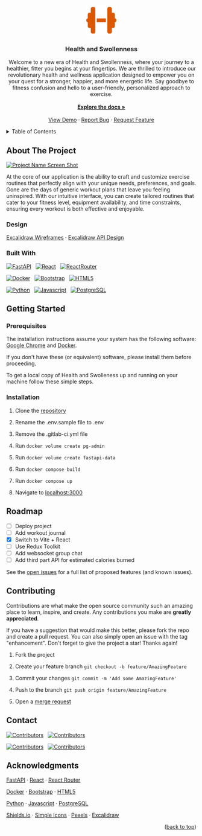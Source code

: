 <!-- Improved compatibility of back to top link: See: https://github.com/othneildrew/Best-README-Template/pull/73 -->
<a name="readme-top"></a>
<!--
*** Thanks for checking out the Best-README-Template. If you have a suggestion
*** that would make this better, please fork the repo and create a pull request
*** or simply open an issue with the tag "enhancement".
*** Don't forget to give the project a star!
*** Thanks again! Now go create something AMAZING! :D
-->



<!-- PROJECT LOGO -->
<br />
<div align="center">
  <a href="https://gitlab.com/the-stay-at-homies/module3-project-gamma">
    <img src="ghi/public/logo.svg" alt="Logo" width="80" height="80">
  </a>

<h3 align="center">Health and Swollenness</h3>

  <p align="center">
    Welcome to a new era of Health and Swollenness, where your journey to a healthier, fitter you begins at your fingertips. We are thrilled to introduce our revolutionary health and wellness application designed to empower you on your quest for a stronger, happier, and more energetic life. Say goodbye to fitness confusion and hello to a user-friendly, personalized approach to exercise.
    <br />
    <br />
    <a href="https://gitlab.com/the-stay-at-homies/module3-project-gamma/-/blob/main/README.md?ref_type=heads"><strong>Explore the docs »</strong></a>
    <br />
    <br />
    <a href="https://gitlab.com/the-stay-at-homies/module3-project-gamma/-/blob/main/README.md?ref_type=heads">View Demo</a>
    ·
    <a href="https://gitlab.com/WayneBasile/mod-readme/-/issues">Report Bug</a>
    ·
    <a href="https://gitlab.com/WayneBasile/mod-readme/-/issues">Request Feature</a>
  </p>
</div>



<!-- TABLE OF CONTENTS -->
<details>
  <summary>Table of Contents</summary>
  <ol>
    <li>
      <a href="#about-the-project">About The Project</a>
      <ul>
      <li><a href="#design">Built With</a></li>
        <li><a href="#built-with">Built With</a></li>
      </ul>
    </li>
    <li>
      <a href="#getting-started">Getting Started</a>
      <ul>
        <li><a href="#prerequisites">Prerequisites</a></li>
        <li><a href="#installation">Installation</a></li>
      </ul>
    </li>
    <li><a href="#roadmap">Roadmap</a></li>
    <li><a href="#contributing">Contributing</a></li>
    <li><a href="#contact">Contact</a></li>
    <li><a href="#acknowledgments">Acknowledgments</a></li>
  </ol>
</details>



<!-- ABOUT THE PROJECT -->
## About The Project

[![Project Name Screen Shot][project-screenshot]](https://the-stay-at-homies.gitlab.io/module3-project-gamma)

At the core of our application is the ability to craft and customize exercise routines that perfectly align with your unique needs, preferences, and goals. Gone are the days of generic workout plans that leave you feeling uninspired. With our intuitive interface, you can create tailored routines that cater to your fitness level, equipment availability, and time constraints, ensuring every workout is both effective and enjoyable.

### Design

[Excalidraw Wireframes](https://excalidraw.com/#json=hiIstjnZBxnFIvdI5pLJo,oEfsrhHNlrHvw-4dMJimwA) · [Excalidraw API Design](https://excalidraw.com/#json=tT9BzEapAOCLdds0O30BU,Vus2g_CyOYrmnN90PNWDrA)

### Built With

[![FastAPI][Fastapi.tiangolo.com]][Fastapi-url] &nbsp; [![React][React.js]][React-url] &nbsp; [![ReactRouter][ReactRouter.com]][ReactRouter-url]

[![Docker][Docker.com]][Docker-url] &nbsp; [![Bootstrap][Bootstrap.com]][Bootstrap-url] &nbsp; [![HTML5][HTML5.com]][HTML5-url]

[![Python][Python.org]][Python-url] &nbsp; [![Javascript][Javascript.com]][Javascript-url] &nbsp; [![PostgreSQL][PostgreSQL.org]][PostgreSQL-url]



<!-- GETTING STARTED -->
## Getting Started

### Prerequisites

The installation instructions assume your system has the following software: [Google Chrome](https://www.google.com/chrome/) and [Docker](https://www.docker.com/).

If you don't have these (or equivalent) software, please install them before proceeding.

To get a local copy of Health and Swolleness up and running on your machine follow these simple steps.

### Installation

1. Clone the [repository](https://gitlab.com/the-stay-at-homies/module3-project-gamma)

2. Rename the .env.sample file to .env

3. Remove the .gitlab-ci.yml file

4. Run `docker volume create pg-admin`

5. Run `docker volume create fastapi-data`

6. Run `docker compose build`

7. Run `docker compose up`

8. Navigate to [localhost:3000](http://localhost:3000/)



<!-- ROADMAP -->
## Roadmap

- [ ] Deploy project
- [ ] Add workout journal
- [x] Switch to Vite + React
- [ ] Use Redux Toolkit
- [ ] Add websocket group chat
- [ ] Add third part API for estimated calories burned

See the [open issues](https://gitlab.com/the-stay-at-homies/module3-project-gamma/-/issues/?sort=created_date&state=opened&first_page_size=20) for a full list of proposed features (and known issues).



<!-- CONTRIBUTING -->
## Contributing

Contributions are what make the open source community such an amazing place to learn, inspire, and create. Any contributions you make are **greatly appreciated**.

If you have a suggestion that would make this better, please fork the repo and create a pull request. You can also simply open an issue with the tag "enhancement".
Don't forget to give the project a star! Thanks again!

1. Fork the project

2. Create your feature branch `git checkout -b feature/AmazingFeature`

3. Commit your changes `git commit -m 'Add some AmazingFeature'`

4. Push to the branch `git push origin feature/AmazingFeature`

5. Open a [merge request](https://gitlab.com/WayneBasile/mod-readme/-/merge_requests)



<!-- CONTACT -->
## Contact

[![Contributors][wayne-shield]][wayne-url] &nbsp; [![Contributors][tom-shield]][tom-url]

[![Contributors][zach-shield]][zach-url] &nbsp; [![Contributors][mohammad-shield]][mohammad-url]



<!-- ACKNOWLEDGMENTS -->
## Acknowledgments

[FastAPI](https://fastapi.tiangolo.com/) · [React](https://react.dev/) · [React Router](https://reactrouter.com/en/main)

[Docker](https://www.docker.com/) · [Bootstrap](https://getbootstrap.com/) · [HTML5](https://developer.mozilla.org/en-US/docs/Web/HTML)

[Python](https://www.python.org/) · [Javascript](https://developer.mozilla.org/en-US/docs/Web/JavaScript) · [PostgreSQL](https://www.postgresql.org/)

[Shields.io](https://shields.io/) · [Simple Icons](https://simpleicons.org/) · [Pexels](https://www.pexels.com/) · [Excalidraw](https://excalidraw.com/)

<p align="right">(<a href="#readme-top">back to top</a>)</p>



<!-- MARKDOWN LINKS & IMAGES -->
<!-- https://www.markdownguide.org/basic-syntax/#reference-style-links -->
[project-screenshot]: ghi/public/screenshot.png

[Fastapi.tiangolo.com]: https://img.shields.io/badge/Fastapi-009688?style=for-the-badge&logo=fastapi&logoColor=white
[FastAPI-url]: https://fastapi.tiangolo.com/

[React.js]: https://img.shields.io/badge/React-61DAFB?style=for-the-badge&logo=react&logoColor=white
[React-url]: https://reactjs.org/

[Bootstrap.com]: https://img.shields.io/badge/Bootstrap-7952B3?style=for-the-badge&logo=bootstrap&logoColor=white
[Bootstrap-url]: https://getbootstrap.com

[Docker.com]: https://img.shields.io/badge/Docker-2496ED?style=for-the-badge&logo=docker&logoColor=white
[Docker-url]: https://www.docker.com/

[HTML5.com]: https://img.shields.io/badge/HTML5-E34F26?style=for-the-badge&logo=html5&logoColor=white
[HTML5-url]: https://developer.mozilla.org/en-US/docs/Web/HTML

[Python.org]: https://img.shields.io/badge/Python-3776AB?style=for-the-badge&logo=python&logoColor=white
[Python-url]: https://www.python.org/

[Javascript.com]: https://img.shields.io/badge/JavaScript-F7DF1E?style=for-the-badge&logo=javascript&logoColor=white
[Javascript-url]: https://developer.mozilla.org/en-US/docs/Web/JavaScript

[PostgreSQL.org]: https://img.shields.io/badge/PostgreSQL-4169E1?style=for-the-badge&logo=postgresql&logoColor=white
[PostgreSQL-url]: https://www.postgresql.org/

[ReactRouter.com]: https://img.shields.io/badge/React_Router-CA4245?style=for-the-badge&logo=reactrouter&logoColor=white
[ReactRouter-url]: https://reactrouter.com/en/main

[wayne-shield]: https://img.shields.io/badge/Wayne_Basile-0A66C2?logo=linkedin&style=for-the-badge
[wayne-url]: https://www.linkedin.com/in/waynebasile/

[zach-shield]: https://img.shields.io/badge/Zach_Quail-0A66C2?logo=linkedin&style=for-the-badge
[zach-url]: https://www.linkedin.com/in/zach-quail-2a7b8585/

[tom-shield]: https://img.shields.io/badge/Tom_Perry-0A66C2?logo=linkedin&style=for-the-badge
[tom-url]: https://www.linkedin.com/in/tomperry718/

[mohammad-shield]: https://img.shields.io/badge/Mohammad_Rahman-0A66C2?logo=linkedin&style=for-the-badge
[mohammad-url]: https://www.linkedin.com/in/marahman4748/
